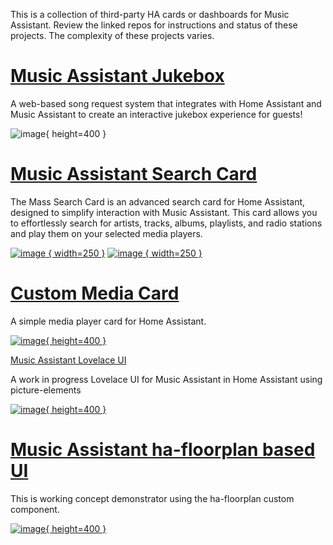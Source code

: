 This is a collection of third-party HA cards or dashboards for Music Assistant. Review the linked repos for instructions and status of these projects. The complexity of these projects varies.

# [Music Assistant Jukebox](https://github.com/DanStennett/HAMusicAssistantJukebox)

A web-based song request system that integrates with Home Assistant and Music Assistant to create an interactive jukebox experience for guests!

![image](https://github.com/DanStennett/HAMusicAssistantJukebox/blob/main/readme_image.jpg?raw=true){ height=400 }

# [Music Assistant Search Card](https://github.com/fastxl2024/mass-search-card)

The Mass Search Card is an advanced search card for Home Assistant, designed to simplify interaction with Music Assistant. This card allows you to effortlessly search for artists, tracks, albums, playlists, and radio stations and play them on your selected media players.

[![image](https://github.com/user-attachments/assets/2dbd3143-ffd8-4bea-8b63-52519ece9f1d) { width=250 }](https://github.com/user-attachments/assets/2dbd3143-ffd8-4bea-8b63-52519ece9f1d)
[![image](https://github.com/user-attachments/assets/ce10cadf-bada-444a-87ea-a9d05f0a41db) { width=250 }](https://github.com/user-attachments/assets/ce10cadf-bada-444a-87ea-a9d05f0a41db)

# [Custom Media Card](https://github.com/codemonkey2k5/HomeAssistent-Custom-Media-Card)

A simple media player card for Home Assistant.

[![image](https://github.com/user-attachments/assets/03815604-b80d-4aea-ac97-52b5c07aa3b2){ height=400 }](https://github.com/user-attachments/assets/03815604-b80d-4aea-ac97-52b5c07aa3b2)

[Music Assistant Lovelace UI](https://github.com/rxritalin/Music-Assistant-Lovelace-UI)

A work in progress Lovelace UI for Music Assistant in Home Assistant using picture-elements

[![image](https://github.com/user-attachments/assets/3c81c0cb-9290-4e86-afaa-5f9d3d445e02){ height=400 }](https://github.com/user-attachments/assets/3c81c0cb-9290-4e86-afaa-5f9d3d445e02)

# [Music Assistant ha-floorplan based UI](https://github.com/OzGav/MA-floorplan)

This is working concept demonstrator using the ha-floorplan custom component.

[![image](https://github.com/user-attachments/assets/babed2c0-646f-46b6-bdb6-b29f3b34087f){ height=400 }](https://github.com/user-attachments/assets/babed2c0-646f-46b6-bdb6-b29f3b34087f)
